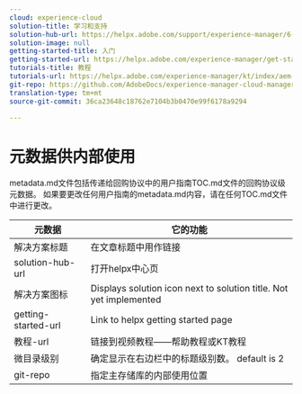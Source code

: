 ```yaml
---
cloud: experience-cloud
solution-title: 学习和支持
solution-hub-url: https://helpx.adobe.com/support/experience-manager/6-4.html
solution-image: null
getting-started-title: 入门
getting-started-url: https://helpx.adobe.com/experience-manager/get-started.html
tutorials-title: 教程
tutorials-url: https://helpx.adobe.com/experience-manager/kt/index/aem-6-4-videos.html
git-repo: https://github.com/AdobeDocs/experience-manager-cloud-manager.en
translation-type: tm+mt
source-git-commit: 36ca23648c18762e7104b3b0470e99f6178a9294

---
```



# 元数据供内部使用

metadata.md文件包括传递给回购协议中的用户指南TOC.md文件的回购协议级元数据。 如果要更改任何用户指南的metadata.md内容，请在任何TOC.md文件中进行更改。

| 元数据 | 它的功能 |
|--- |--- |
| 解决方案标题 | 在文章标题中用作链接 |
| solution-hub-url | 打开helpx中心页 |
| 解决方案图标 | Displays solution icon next to solution title. Not yet implemented |
| getting-started-url | Link to helpx getting started page |
| 教程-url | 链接到视频教程——帮助教程或KT教程 |
| 微目录级别 | 确定显示在右边栏中的标题级别数。 default is 2 |
| git-repo | 指定主存储库的内部使用位置 |
